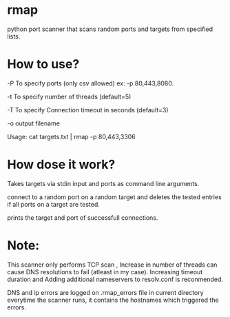 # rmap
python port scanner that scans random ports and targets from specified lists.

# How to use?

  -P  To specify ports (only csv allowed) ex: -p 80,443,8080.

  -t  To specify number of threads (default=5)

  -T  To specify Connection timeout in seconds (default=3)
   
  -o  output filename 

  Usage: cat targets.txt | rmap -p 80,443,3306

# How dose it work?

Takes targets via stdin input and ports as command line arguments.

connect to a random port on a random target and deletes the tested entries if all ports on a target are tested.

prints the target and port of successfull connections.

# Note: 

This scanner only performs TCP scan , Increase in number of threads can cause DNS resolutions to fail (atleast in my case).
Increasing timeout duration and Adding additional nameservers to resolv.conf is reconmended.

DNS and ip errors are logged on .rmap_errors file in current directory everytime the scanner runs, it contains the hostnames which triggered the errors.
